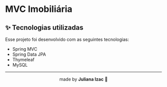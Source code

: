 <h1>MVC Imobiliária</h2>

## ✨ Tecnologias utilizadas

Esse projeto foi desenvolvido com as seguintes tecnologias:

- Spring MVC
- Spring Data JPA
- Thymeleaf
- MySQL

---

<p align="center">made by <strong>Juliana Izac</strong> 🌼<p>
